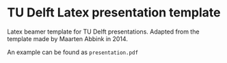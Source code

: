 # TU Delft Latex presentation template

Latex beamer template for TU Delft presentations.
Adapted from the template made by Maarten Abbink in 2014.

An example can be found as `presentation.pdf`
